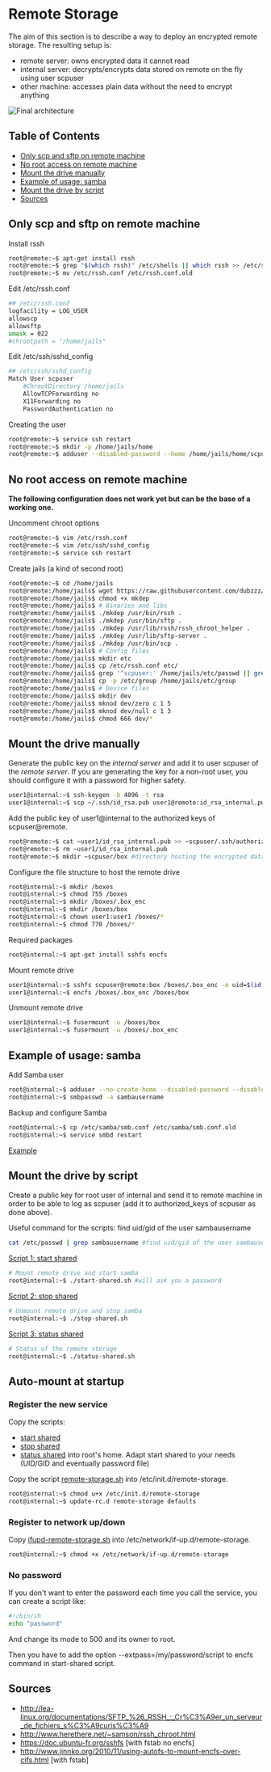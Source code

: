 # Remote Storage

The aim of this section is to describe a way to deploy an encrypted remote storage. The resulting setup is:
- remote server: owns encrypted data it cannot read
- internal server: decrypts/encrypts data stored on remote on the fly using user scpuser
- other machine: accesses plain data without the need to encrypt anything

![Final architecture](https://raw.githubusercontent.com/dubzzz/gnu-linux-tips/master/remote-storage/remote-storage.png "Final architecture")

## Table of Contents

- [Only scp and sftp on remote machine](#only-scp-and-sftp-on-remote-machine)
- [No root access on remote machine](#no-root-access-on-remote-machine)
- [Mount the drive manually](#mount-the-drive-manually)
- [Example of usage: samba](#example-of-usage-samba)
- [Mount the drive by script](#mount-the-drive-by-script)
- [Sources](#sources)

## Only scp and sftp on remote machine

Install rssh
```bash
root@remote:~$ apt-get install rssh
root@remote:~$ grep "$(which rssh)" /etc/shells || which rssh >> /etc/shells
root@remote:~$ mv /etc/rssh.conf /etc/rssh.conf.old
```

Edit /etc/rssh.conf
```bash
## /etc/rssh.conf
logfacility = LOG_USER
allowscp
allowsftp
umask = 022
#chrootpath = "/home/jails"
```

Edit /etc/ssh/sshd_config
```bash
## /etc/ssh/sshd_config
Match User scpuser
    #ChrootDirectory /home/jails
    AllowTCPForwarding no
    X11Forwarding no
    PasswordAuthentication no
```

Creating the user
```bash
root@remote:~$ service ssh restart
root@remote:~$ mkdir -p /home/jails/home
root@remote:~$ adduser --disabled-password --home /home/jails/home/scpuser --shell "$(which rssh)" scpuser
```

## No root access on remote machine

__The following configuration does not work yet but can be the base of a working one.__

Uncomment chroot options
```bash
root@remote:~$ vim /etc/rssh.conf
root@remote:~$ vim /etc/ssh/sshd_config
root@remote:~$ service ssh restart
```

Create jails (a kind of second root)
```bash
root@remote:~$ cd /home/jails
root@remote:/home/jails$ wget https://raw.githubusercontent.com/dubzzz/gnu-linux-tips/master/remote-storage/mkdep #http://jeannedarc001.free.fr/mkdep
root@remote:/home/jails$ chmod +x mkdep
root@remote:/home/jails$ # Binaries and libs
root@remote:/home/jails$ ./mkdep /usr/bin/rssh .
root@remote:/home/jails$ ./mkdep /usr/bin/sftp .
root@remote:/home/jails$ ./mkdep /usr/lib/rssh/rssh_chroot_helper .
root@remote:/home/jails$ ./mkdep /usr/lib/sftp-server .
root@remote:/home/jails$ ./mkdep /usr/bin/scp .
root@remote:/home/jails$ # Config files
root@remote:/home/jails$ mkdir etc
root@remote:/home/jails$ cp /etc/rssh.conf etc/
root@remote:/home/jails$ grep '^scpuser:' /home/jails/etc/passwd || grep '^scpuser:' /etc/passwd >> /home/jails/etc/passwd
root@remote:/home/jails$ cp -p /etc/group /home/jails/etc/group
root@remote:/home/jails$ # Device files
root@remote:/home/jails$ mkdir dev
root@remote:/home/jails$ mknod dev/zero c 1 5
root@remote:/home/jails$ mknod dev/null c 1 3
root@remote:/home/jails$ chmod 666 dev/*
```

## Mount the drive manually

Generate the public key on the _internal server_ and add it to user scpuser of the _remote server_.
If you are generating the key for a non-root user, you should configure it with a password for higher safety.
```bash
user1@internal:~$ ssh-keygen -b 4096 -t rsa
user1@internal:~$ scp ~/.ssh/id_rsa.pub user1@remote:id_rsa_internal.pub
```

Add the public key of user1@internal to the authorized keys of scpuser@remote.
```bash
root@remote:~$ cat ~user1/id_rsa_internal.pub >> ~scpuser/.ssh/authorized_keys
root@remote:~$ rm ~user1/id_rsa_internal.pub
root@remote:~$ mkdir ~scpuser/box #directory hosting the encrypted data
```

Configure the file structure to host the remote drive
```bash
root@internal:~$ mkdir /boxes
root@internal:~$ chmod 755 /boxes
root@internal:~$ mkdir /boxes/.box_enc
root@internal:~$ mkdir /boxes/box
root@internal:~$ chown user1:user1 /boxes/*
root@internal:~$ chmod 770 /boxes/*
```

Required packages
```bash
root@internal:~$ apt-get install sshfs encfs
```

Mount remote drive
```bash
user1@internal:~$ sshfs scpuser@remote:box /boxes/.box_enc -o uid=$(id -u) -o gid=$(id -g)
user1@internal:~$ encfs /boxes/.box_enc /boxes/box
```

Unmount remote drive
```bash
user1@internal:~$ fusermount -u /boxes/box
user1@internal:~$ fusermount -u /boxes/.box_enc
```

## Example of usage: samba

Add Samba user
```bash
root@internal:~$ adduser --no-create-home --disabled-password --disabled-login sambausername
root@internal:~$ smbpasswd -a sambausername
```

Backup and configure Samba
```bash
root@internal:~$ cp /etc/samba/smb.conf /etc/samba/smb.conf.old
root@internal:~$ service smbd restart
```
[Example](https://raw.githubusercontent.com/dubzzz/gnu-linux-tips/master/remote-storage/smb.conf)

## Mount the drive by script

Create a public key for root user of internal and send it to remote machine in order to be able to log as scpuser (add it to authorized_keys of scpuser as done above).

Useful command for the scripts: find uid/gid of the user sambausername
```bash
cat /etc/passwd | grep sambausername #find uid/gid of the user sambausername
```

[Script 1: start shared](https://raw.githubusercontent.com/dubzzz/gnu-linux-tips/master/remote-storage/start-shared.sh)
```bash
# Mount remote drive and start samba
root@internal:~$ ./start-shared.sh #will ask you a password
```

[Script 2: stop shared](https://raw.githubusercontent.com/dubzzz/gnu-linux-tips/master/remote-storage/stop-shared.sh)
```bash
# Unmount remote drive and stop samba
root@internal:~$ ./stop-shared.sh
```

[Script 3: status shared](https://raw.githubusercontent.com/dubzzz/gnu-linux-tips/master/remote-storage/status-shared.sh)
```bash
# Status of the remote storage
root@internal:~$ ./status-shared.sh
```

## Auto-mount at startup

### Register the new service

Copy the scripts:
- [start shared](https://raw.githubusercontent.com/dubzzz/gnu-linux-tips/master/remote-storage/start-shared.sh)
- [stop shared](https://raw.githubusercontent.com/dubzzz/gnu-linux-tips/master/remote-storage/stop-shared.sh)
- [status shared](https://raw.githubusercontent.com/dubzzz/gnu-linux-tips/master/remote-storage/status-shared.sh)
into root's home. Adapt start shared to your needs (UID/GID and eventually password file)

Copy the script [remote-storage.sh](https://raw.githubusercontent.com/dubzzz/gnu-linux-tips/master/remote-storage/remote-storage.sh) into /etc/init.d/remote-storage.

```bash
root@internal:~$ chmod u+x /etc/init.d/remote-storage
root@internal:~$ update-rc.d remote-storage defaults
```

### Register to network up/down

Copy [ifupd-remote-storage.sh](https://raw.githubusercontent.com/dubzzz/gnu-linux-tips/master/remote-storage/ifupd-remote-storage.sh) into /etc/network/if-up.d/remote-storage.

```bash
root@internal:~$ chmod +x /etc/network/if-up.d/remote-storage
```

### No password

If you don't want to enter the password each time you call the service, you can create a script like:
```bash
#!/bin/sh
echo "password"
```

And change its mode to 500 and its owner to root.

Then you have to add the option --extpass=/my/password/script to encfs command in start-shared script.

## Sources
- http://lea-linux.org/documentations/SFTP_%26_RSSH_:_Cr%C3%A9er_un_serveur_de_fichiers_s%C3%A9curis%C3%A9
- http://www.herethere.net/~samson/rssh_chroot.html
- https://doc.ubuntu-fr.org/sshfs [with fstab no encfs]
- http://www.jinnko.org/2010/11/using-autofs-to-mount-encfs-over-cifs.html [with fstab]
